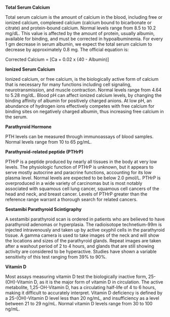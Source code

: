 **Total Serum Calcium**

Total serum calcium is the amount of calcium in the blood, including free or ionized calcium, complexed calcium (calcium bound to bicarbonate or citrate) and protein-bound calcium. Normal levels range from 8.5 to 10.2 mg/dL. This value is affected by the amount of protein, usually albumin, available for binding, and must be corrected in hypoalbuminemia. For every 1 gm decrease in serum albumin, we expect the total serum calcium to decrease by approximately 0.8 mg. The official equation is:

Corrected Calcium = [Ca + 0.02 x (40 - Albumin)]

**Ionized Serum Calcium**

Ionized calcium, or free calcium, is the biologically active form of calcium that is necessary for many functions including cell signaling, neurotransmission, and muscle contraction. Normal levels range from 4.64 to 5.28 mg/dL. Blood pH can affect ionized calcium levels, by changing the binding affinity of albumin for positively charged anions. At low pH, an abundance of hydrogen ions effectively competes with free calcium for binding sites on negatively charged albumin, thus increasing free calcium in the serum.

**Parathyroid Hormone**

PTH levels can be measured through immunoassays of blood samples. Normal levels range from 10 to 65 pg/mL.

**Parathyroid-related peptide (PTHrP)**

PTHrP is a peptide produced by nearly all tissues in the body at very low levels. The physiologic function of PTHrP is unknown, but it appears to serve mostly autocrine and paracrine functions, accounting for its low plasma level. Normal levels are expected to be below 2.0 pmol/L. PTHrP is overproduced in a wide variety of carcinomas but is most notably associated with squamous cell lung cancer, squamous cell cancers of the head and neck, and breast cancer. Levels of PTHrP greater than the reference range warrant a thorough search for related cancers.

**Sestamibi Parathyroid Scintigraphy**

A sestamibi parathyroid scan is ordered in patients who are believed to have parathyroid adenomas or hyperplasia. The radioisotope technetium-99m is injected intravenously and taken up by active oxyphil cells in the parathyroid tissue. A gamma camera is used to take images of the neck and will show the locations and sizes of the parathyroid glands. Repeat images are taken after a washout period of 2 to 4 hours, and glands that are still showing activity are considered to be hyperactive. Studies have shown a variable sensitivity of this test ranging from 39% to 90%.

**Vitamin D**

Most assays measuring vitamin D test the biologically inactive form, 25-(OH)-Vitamin D, as it is the major form of vitamin D in circulation. The active metabolite, 1,25-OH-Vitamin D, has a circulating half-life of 4 to 6 hours, making it difficult to accurately interpret. Vitamin D deficiency is defined by a 25-(OH)-Vitamin D level less than 20 ng/mL, and insufficiency as a level between 21 to 29 ng/mL. Normal vitamin D levels range from 30 to 100 ng/mL.